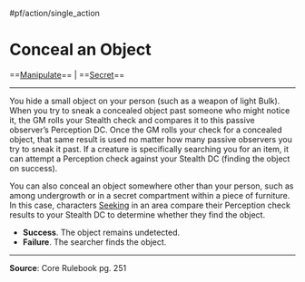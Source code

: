 #pf/action/single_action 
# Conceal an Object
==[Manipulate](../Traits/Manipulate.md)== | ==[Secret](../Traits/Secret.md)==

---
You hide a small object on your person (such as a weapon of light Bulk). When you try to sneak a concealed object past someone who might notice it, the GM rolls your Stealth check and compares it to this passive observer’s Perception DC. Once the GM rolls your check for a concealed object, that same result is used no matter how many passive observers you try to sneak it past. If a creature is specifically searching you for an item, it can attempt a Perception check against your Stealth DC (finding the object on success).

You can also conceal an object somewhere other than your person, such as among undergrowth or in a secret compartment within a piece of furniture. In this case, characters [Seeking](Seek.md) in an area compare their Perception check results to your Stealth DC to determine whether they find the object.

- **Success**. The object remains undetected.
- **Failure**. The searcher finds the object.

---
**Source**: Core Rulebook pg. 251
